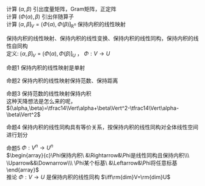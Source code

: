 计算 $(\alpha,\beta)$ 引出度量矩阵，Gram矩阵，正定阵  
计算 $(\Phi(\alpha),\beta)$ 引出伴随算子  
计算 $\lgroup\alpha,\beta\rgroup_V=\lgroup\Phi(\alpha),\Phi(\beta)\rgroup_{\mathbb R^n}$ 保持内积的线性映射  
  
保持内积的线性映射、保持内积的线性变换、保持内积的线性同构，保持内积的线性自同构  
定义:  $\lgroup\alpha,\beta\rgroup_V=\lgroup\Phi(\alpha),\Phi(\beta)\rgroup_U$ ， $\Phi:V\to U$  
  
命题1 保持内积的线性映射是单射  
  
命题2 保持内积的线性映射保持范数、保持距离  
  
命题3 保持范数的线性映射保持内积  
这种天降想法是怎么来的呢， $(\alpha,\beta)=\tfrac14\Vert\alpha+\beta\Vert^2-\tfrac14\Vert\alpha-\beta\Vert^2$  
  
命题4 保持内积的线性同构具有等价关系，按保持内积的线性同构对全体线性空间进行划分  
  
命题5  $\Phi:V^n\to U^n$  
$\begin{array}{c}\Phi保持内积\ &\Rightarrow&\Phi是线性同构且保持内积\\\ \Uparrow&&\Downarrow\\\ \Phi某个标基\ &\Leftarrow&\Phi将任意标基\end{array}$  
推论  $\Phi:V\to U$ 是保持内积的线性同构 $\iff\rm{dim}V=\rm{dim}U$  
